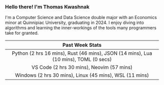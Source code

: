 
### Hello there! I'm Thomas Kwashnak

I'm a Computer Science and Data Science double major with an Economics
minor at Quinnipiac University, graduating in 2024.
I enjoy diving into algorithms and learning the inner-workings of the tools
many programmers take for granted.

| Past Week Stats |
| :---: |
| Python (2 hrs 16 mins), Rust (46 mins), JSON (14 mins), Lua (10 mins), TOML (0 secs) |
| VS Code (2 hrs 30 mins), Neovim (57 mins) |
| Windows (2 hrs 30 mins), Linux (45 mins), WSL (11 mins) |

